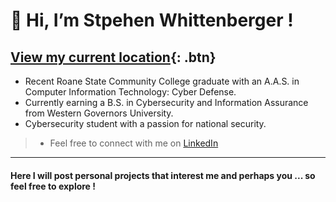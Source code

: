 # 👋 Hi, I’m Stpehen Whittenberger !
[View my current location](https://www.youtube.com/watch?v=dQw4w9WgXcQ&ab_channel=RickAstley){: .btn}
---

- Recent Roane State Community College graduate with an A.A.S. in Computer Information Technology: Cyber Defense.
- Currently earning a B.S. in Cybersecurity and Information Assurance from Western Governors University.
- Cybersecurity student with a passion for national security.
> - Feel free to connect with me on [LinkedIn](https://www.linkedin.com/in/stephen-whittenberger-658980210)

---

#### Here I will post personal projects that interest me and perhaps you ... so feel free to explore !
